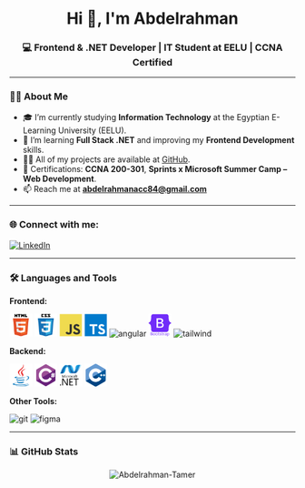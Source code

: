 <h1 align="center">Hi 👋, I'm Abdelrahman</h1>
<h3 align="center">💻 Frontend & .NET Developer | IT Student at EELU | CCNA Certified</h3>

---

### 👨‍💻 About Me
- 🎓 I’m currently studying **Information Technology** at the Egyptian E-Learning University (EELU).  
- 🌱 I’m learning **Full Stack .NET** and improving my **Frontend Development** skills.  
- 👨‍💻 All of my projects are available at [GitHub]([https://github.com/Abdelrahman-Tamer](https://github.com/Abdelrahman-Tamer?tab=repositories)).  
- 📜 Certifications: **CCNA 200-301**, **Sprints x Microsoft Summer Camp – Web Development**.  
- 📫 Reach me at **abdelrahmanacc84@gmail.com**  

---

### 🌐 Connect with me:
<p align="left">
<a href="https://www.linkedin.com/in/abd-el-rahman-emam/" target="blank">
  <img align="center" src="https://raw.githubusercontent.com/rahuldkjain/github-profile-readme-generator/master/src/images/icons/Social/linked-in-alt.svg" alt="LinkedIn" height="30" width="40" />
</a>
</p>

---

### 🛠️ Languages and Tools
**Frontend:**  
<p align="left"> 
  <img src="https://raw.githubusercontent.com/devicons/devicon/master/icons/html5/html5-original-wordmark.svg" alt="html5" width="40" height="40"/> 
  <img src="https://raw.githubusercontent.com/devicons/devicon/master/icons/css3/css3-original-wordmark.svg" alt="css3" width="40" height="40"/> 
  <img src="https://raw.githubusercontent.com/devicons/devicon/master/icons/javascript/javascript-original.svg" alt="javascript" width="40" height="40"/> 
  <img src="https://raw.githubusercontent.com/devicons/devicon/master/icons/typescript/typescript-original.svg" alt="typescript" width="40" height="40"/> 
  <img src="https://angular.io/assets/images/logos/angular/angular.svg" alt="angular" width="40" height="40"/> 
  <img src="https://raw.githubusercontent.com/devicons/devicon/master/icons/bootstrap/bootstrap-plain-wordmark.svg" alt="bootstrap" width="40" height="40"/> 
  <img src="https://www.vectorlogo.zone/logos/tailwindcss/tailwindcss-icon.svg" alt="tailwind" width="40" height="40"/> 
</p>

**Backend:**  
<p align="left"> 
  <img src="https://raw.githubusercontent.com/devicons/devicon/master/icons/java/java-original.svg" alt="java" width="40" height="40"/> 
  <img src="https://raw.githubusercontent.com/devicons/devicon/master/icons/csharp/csharp-original.svg" alt="csharp" width="40" height="40"/> 
  <img src="https://raw.githubusercontent.com/devicons/devicon/master/icons/dot-net/dot-net-original-wordmark.svg" alt="dotnet" width="40" height="40"/> 
  <img src="https://raw.githubusercontent.com/devicons/devicon/master/icons/cplusplus/cplusplus-original.svg" alt="cplusplus" width="40" height="40"/> 
</p>

**Other Tools:**  
<p align="left"> 
  <img src="https://www.vectorlogo.zone/logos/git-scm/git-scm-icon.svg" alt="git" width="40" height="40"/> 
  <img src="https://www.vectorlogo.zone/logos/figma/figma-icon.svg" alt="figma" width="40" height="40"/> 
</p>

---

### 📊 GitHub Stats
<p align="center">
  <img src="https://github-readme-stats.vercel.app/api/top-langs?username=Abdelrahman-Tamer&show_icons=true&theme=dark&locale=en&layout=compact" alt="Abdelrahman-Tamer" />
</p>
